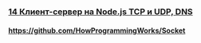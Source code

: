 ### [14 Клиент-сервер на Node.js TCP и UDP, DNS](https://www.youtube.com/watch?v=bHn-wTlTTR0)

#### https://github.com/HowProgrammingWorks/Socket

